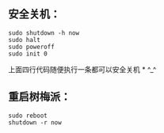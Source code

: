 ## 安全关机：
```
sudo shutdown -h now
sudo halt
sudo poweroff
sudo init 0
```
上面四行代码随便执行一条都可以安全关机 * ^_^

## 重启树梅派：
```
sudo reboot
shutdown -r now
```